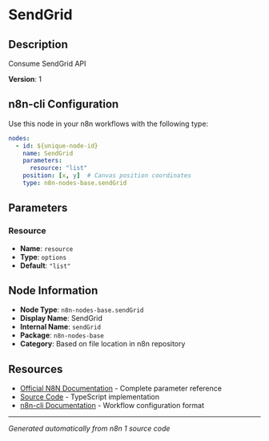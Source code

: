 # SendGrid

## Description

Consume SendGrid API

**Version**: 1

## n8n-cli Configuration

Use this node in your n8n workflows with the following type:

```yaml
nodes:
  - id: ${unique-node-id}
    name: SendGrid
    parameters:
      resource: "list"
    position: [x, y]  # Canvas position coordinates
    type: n8n-nodes-base.sendGrid
```

## Parameters

### Resource

- **Name**: `resource`
- **Type**: `options`
- **Default**: `"list"`


## Node Information

- **Node Type**: `n8n-nodes-base.sendGrid`
- **Display Name**: SendGrid
- **Internal Name**: `sendGrid`
- **Package**: `n8n-nodes-base`
- **Category**: Based on file location in n8n repository

## Resources

- [Official N8N Documentation](https://docs.n8n.io/integrations/builtin/app-nodes/n8n-nodes-base.sendgrid/) - Complete parameter reference
- [Source Code](https://github.com/n8n-io/n8n/blob/master/packages/nodes-base/nodes/SendGrid/SendGrid.node.ts) - TypeScript implementation
- [n8n-cli Documentation](https://github.com/edenreich/n8n-cli) - Workflow configuration format

---
*Generated automatically from n8n 1 source code*
